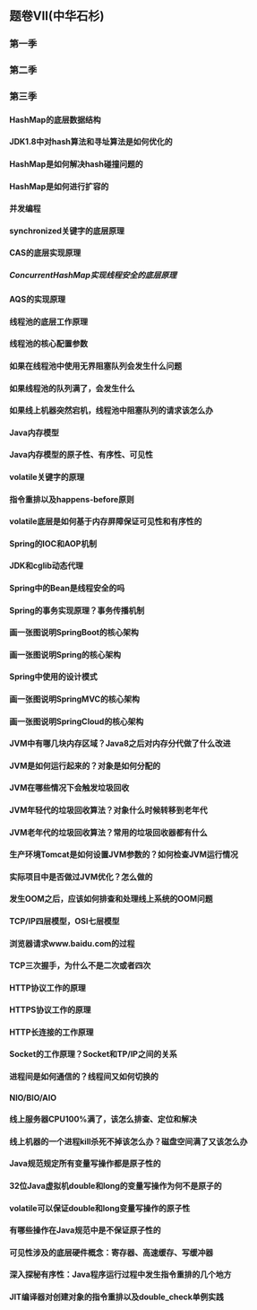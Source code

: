 ## 题卷VII(中华石杉)


### 第一季


### 第二季


### 第三季


#### HashMap的底层数据结构


#### JDK1.8中对hash算法和寻址算法是如何优化的


#### HashMap是如何解决hash碰撞问题的


#### HashMap是如何进行扩容的


#### 并发编程


#### synchronized关键字的底层原理


#### CAS的底层实现原理


##### ConcurrentHashMap实现线程安全的底层原理


#### AQS的实现原理


#### 线程池的底层工作原理


#### 线程池的核心配置参数


#### 如果在线程池中使用无界阻塞队列会发生什么问题


#### 如果线程池的队列满了，会发生什么


#### 如果线上机器突然宕机，线程池中阻塞队列的请求该怎么办


#### Java内存模型


#### Java内存模型的原子性、有序性、可见性


#### volatile关键字的原理


#### 指令重排以及happens-before原则


#### volatile底层是如何基于内存屏障保证可见性和有序性的


#### Spring的IOC和AOP机制


#### JDK和cglib动态代理


#### Spring中的Bean是线程安全的吗


#### Spring的事务实现原理？事务传播机制


#### 画一张图说明SpringBoot的核心架构


#### 画一张图说明Spring的核心架构


#### Spring中使用的设计模式


#### 画一张图说明SpringMVC的核心架构


#### 画一张图说明SpringCloud的核心架构


#### JVM中有哪几块内存区域？Java8之后对内存分代做了什么改进


#### JVM是如何运行起来的？对象是如何分配的


#### JVM在哪些情况下会触发垃圾回收


#### JVM年轻代的垃圾回收算法？对象什么时候转移到老年代


#### JVM老年代的垃圾回收算法？常用的垃圾回收器都有什么


#### 生产环境Tomcat是如何设置JVM参数的？如何检查JVM运行情况


#### 实际项目中是否做过JVM优化？怎么做的


#### 发生OOM之后，应该如何排查和处理线上系统的OOM问题


#### TCP/IP四层模型，OSI七层模型


#### 浏览器请求www.baidu.com的过程


#### TCP三次握手，为什么不是二次或者四次


#### HTTP协议工作的原理


#### HTTPS协议工作的原理


#### HTTP长连接的工作原理


#### Socket的工作原理？Socket和TP/IP之间的关系


#### 进程间是如何通信的？线程间又如何切换的


#### NIO/BIO/AIO


#### 线上服务器CPU100%满了，该怎么排查、定位和解决


#### 线上机器的一个进程kill杀死不掉该怎么办？磁盘空间满了又该怎么办


#### Java规范规定所有变量写操作都是原子性的


#### 32位Java虚拟机double和long的变量写操作为何不是原子的


#### volatile可以保证double和long变量写操作的原子性


#### 有哪些操作在Java规范中是不保证原子性的


#### 可见性涉及的底层硬件概念：寄存器、高速缓存、写缓冲器


#### 深入探秘有序性：Java程序运行过程中发生指令重排的几个地方


#### JIT编译器对创建对象的指令重排以及double_check单例实践
















